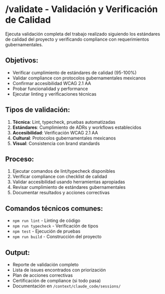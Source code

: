 # /validate - Validación y Verificación de Calidad

Ejecuta validación completa del trabajo realizado siguiendo los estándares de calidad del proyecto y verificando compliance con requerimientos gubernamentales.

## Objetivos:
- Verificar cumplimiento de estándares de calidad (95-100%)
- Validar compliance con protocolos gubernamentales mexicanos
- Confirmar accesibilidad WCAG 2.1 AA
- Probar funcionalidad y performance
- Ejecutar linting y verificaciones técnicas

## Tipos de validación:
1. **Técnica**: Lint, typecheck, pruebas automatizadas
2. **Estándares**: Cumplimiento de ADRs y workflows establecidos
3. **Accesibilidad**: Verificación WCAG 2.1 AA
4. **Cultural**: Protocolos gubernamentales mexicanos
5. **Visual**: Consistencia con brand standards

## Proceso:
1. Ejecutar comandos de lint/typecheck disponibles
2. Verificar compliance con checklist de calidad
3. Validar accesibilidad usando herramientas apropiadas
4. Revisar cumplimiento de estándares gubernamentales
5. Documentar resultados y acciones correctivas

## Comandos técnicos comunes:
- `npm run lint` - Linting de código
- `npm run typecheck` - Verificación de tipos
- `npm test` - Ejecución de pruebas
- `npm run build` - Construcción del proyecto

## Output:
- Reporte de validación completo
- Lista de issues encontrados con priorización
- Plan de acciones correctivas
- Certificación de compliance (si todo pasa)
- Documentación en `/context/claude_code/sessions/`